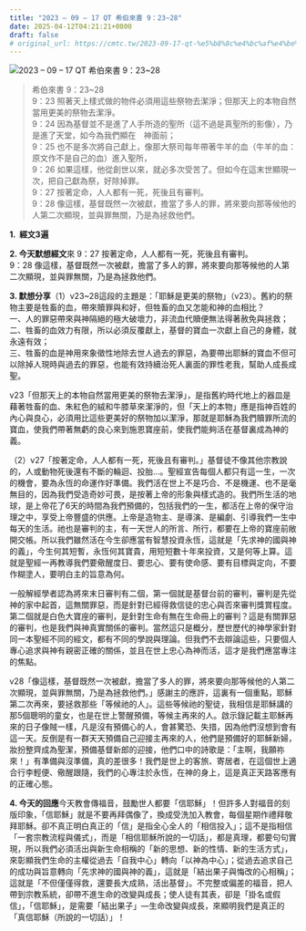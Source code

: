 ```yaml
---
title: "2023 – 09 – 17 QT 希伯來書 9：23~28"
date: 2025-04-12T04:21:21+0800
draft: false
# original_url: https://cmtc.tw/2023-09-17-qt-%e5%b8%8c%e4%bc%af%e4%be%86%e6%9b%b8-9%ef%bc%9a2328
---
```


![2023 – 09 – 17 QT  希伯來書 9：23~28](/images/qt.jpg  "2023 – 09 – 17 QT  希伯來書 9：23~28")

> 希伯來書 9：23~28  
> 9：23 照著天上樣式做的物件必須用這些祭物去潔淨；但那天上的本物自然當用更美的祭物去潔淨。  
> 9：24 因為基督並不是進了人手所造的聖所（這不過是真聖所的影像），乃是進了天堂，如今為我們顯在　神面前；  
> 9：25 也不是多次將自己獻上，像那大祭司每年帶著牛羊的血（牛羊的血：原文作不是自己的血）進入聖所，  
> 9：26 如果這樣，他從創世以來，就必多次受苦了。但如今在這末世顯現一次，把自己獻為祭，好除掉罪。  
> 9：27 按著定命，人人都有一死，死後且有審判。  
> 9：28 像這樣，基督既然一次被獻，擔當了多人的罪，將來要向那等候他的人第二次顯現，並與罪無關，乃是為拯救他們。

**1.  經文3遍**

**2. 今天默想經文**來 9：27 按著定命，人人都有一死，死後且有審判。  
9：28 像這樣，基督既然一次被獻，擔當了多人的罪，將來要向那等候他的人第二次顯現，並與罪無關，乃是為拯救他們。

**3. 默想分享**（1）v23~28這段的主題是：「耶穌是更美的祭物」（v23）。舊約的祭物主要是牲畜的血，帶來贖罪與和好，但牲畜的血又怎能和神的血相比？  
一、人的罪惡帶來與神隔絕的極大破壞力，非流血代贖便無法得著赦免與拯救；  
二、牲畜的血效力有限，所以必須反覆獻上，基督的寶血一次獻上自己的身體，就永遠有效；  
三、牲畜的血是神用來象徵性地除去世人過去的罪惡，為要帶出耶穌的寶血不但可以除掉人現時與過去的罪惡，也能有效持續治死人裏面的罪性老我，幫助人成長成聖。

v23「但那天上的本物自然當用更美的祭物去潔淨」，是指舊約時代地上的器皿是藉著牲畜的血、朱紅色的絨和牛膝草來潔淨的，但「天上的本物」應是指神百姓的內心與良心，必須用比這些更美好的祭物加以潔淨，那就是耶穌為我們贖罪所流的寶血，使我們帶著無虧的良心來到施恩寶座前，使我們能夠活在基督裏成為神的義。

（2）v27「按著定命，人人都有一死，死後且有審判。」基督徒不像其他宗教說的，人或動物死後還有不斷的輪迴、投胎…。聖經宣告每個人都只有這一生，一次的機會，要為永恆的命運作好準備。我們活在世上不是巧合、不是機運、也不是毫無目的，因為我們受造奇妙可畏，是按著上帝的形象與樣式造的。我們所生活的地球，是上帝花了6天的時間為我們預備的，包括我們的一生，都活在上帝的保守治理之中，享受上帝豐盛的供應。上帝是造物主、是導演、是編劇、引導我們一生中每天的生活。祂也是審判的主，有一天世人的所言、所行，都要在上帝的寶座前敞開交帳。所以我們雖然活在今生卻應當有智慧投資永恆，這就是「先求神的國與神的義」，今生何其短暫，永恆何其寶貴，用短短數十年來投資，又是何等上算。這就是聖經一再教導我們要儆醒度日、要忠心、要有使命感、要有目標與定向，不要作糊塗人，要明白主的旨意為何。

一般解經學者認為將來末日審判有二個，第一個就是基督台前的審判，審判是先從神的家中起首，這無關罪惡，而是針對已經得救信徒的忠心與否來審判獎賞程度。第二個就是白色大寶座的審判，是針對生命有無在生命冊上的審判？這是有關罪惡的審判，也是我們與神真實關係的審判。當然這只是概分，歷世歷代的神學家針對同一本聖經不同的經文，都有不同的學說與理論。但我們不去辯論這些，只要個人專心追求與神有親密正確的關係，並且在世上忠心為神而活，這才是我們應當專注的焦點。

v28「像這樣，基督既然一次被獻，擔當了多人的罪，將來要向那等候他的人第二次顯現，並與罪無關，乃是為拯救他們。」感謝主的應許，這裏有一個重點，耶穌第二次再來，要拯救那些「等候祂的人」。這些等候祂的聖徒，我相信是耶穌講的那5個聰明的童女，也是在世上警醒預備，等候主再來的人。啟示錄記載主耶穌再來的日子像賊一樣，凡是沒有預備心的人，會甚驚恐、失措，因為他們沒想到會有這一天。反倒是有一群天天預備自己迎接主再來的人，他們是預備好的耶穌新婦，妝扮整齊成為聖潔，預備基督新郎的迎接，他們口中的詩歌是：「主啊，我願祢來！」有準備與沒準備，真的差很多！我們是世上的客旅、寄居者，在這個世上適合行李輕便、儆醒跟隨，我們的心專注於永恆，在神的身上，這是真正天路客應有的正確心態。

**4. 今天的回應**今天教會傳福音，鼓勵世人都要「信耶穌」！但許多人對福音的刻版印象，「信耶穌」就是不要再拜偶像了，換成受洗加入教會，每個星期作禮拜敬拜耶穌。卻不真正明白真正的「信」是指全心全人的「相信投入」；這不是指相信「一套宗教流程與儀式」，而是「相信耶穌所說的一切話」，都是真理，都要句句實現，所以我們必須活出與新生命相稱的「新的思想、新的性情、新的生活方式」，來彰顯我們生命的主權從過去「自我中心」轉向「以神為中心」；從過去追求自己的成功與旨意轉向「先求神的國與神的義」，這就是「結出果子與悔改的心相稱」；這就是「不但僅僅得救，還要長大成熟，活出基督」。不完整或偏差的福音，把人帶到宗教系統，卻帶不進生命的改變與成長；使人徒有其表，卻是「掛名或假信」，「信耶穌」，是需要「結出果子」—生命改變與成長，來顯明我們是真正的「真信耶穌（所說的一切話）」！